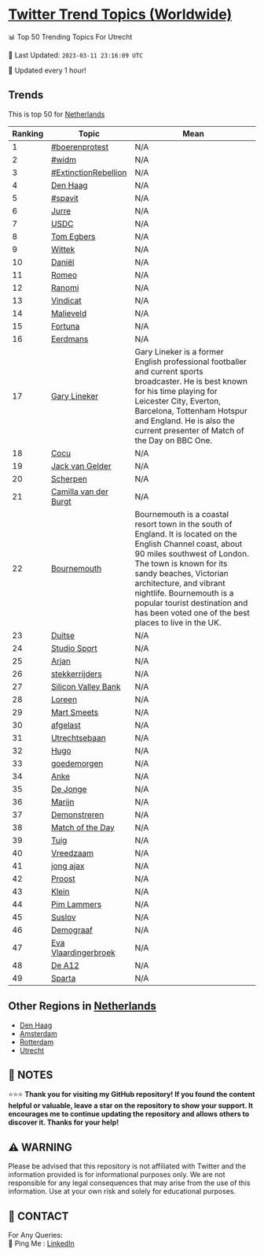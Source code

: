 [Twitter Trend Topics (Worldwide)](https://github.com/ErcinDedeoglu/Twitter-Trend-Topics)
==========


📊 Top 50 Trending Topics For Utrecht

📆 Last Updated: `2023-03-11 23:16:09 UTC`

🔧 Updated every 1 hour!


## Trends

This is top 50 for [Netherlands](</Netherlands>)

| Ranking | Topic | Mean |
| ------- | ------------ | ------------ |
| 1 | [#boerenprotest](http://twitter.com/search?q=%23boerenprotest) | N/A |
| 2 | [#widm](http://twitter.com/search?q=%23widm) | N/A |
| 3 | [#ExtinctionRebellion](http://twitter.com/search?q=%23ExtinctionRebellion) | N/A |
| 4 | [Den Haag](http://twitter.com/search?q=Den+Haag) | N/A |
| 5 | [#spavit](http://twitter.com/search?q=%23spavit) | N/A |
| 6 | [Jurre](http://twitter.com/search?q=Jurre) | N/A |
| 7 | [USDC](http://twitter.com/search?q=USDC) | N/A |
| 8 | [Tom Egbers](http://twitter.com/search?q=Tom+Egbers) | N/A |
| 9 | [Wittek](http://twitter.com/search?q=Wittek) | N/A |
| 10 | [Daniël](http://twitter.com/search?q=Dani%c3%abl) | N/A |
| 11 | [Romeo](http://twitter.com/search?q=Romeo) | N/A |
| 12 | [Ranomi](http://twitter.com/search?q=Ranomi) | N/A |
| 13 | [Vindicat](http://twitter.com/search?q=Vindicat) | N/A |
| 14 | [Malieveld](http://twitter.com/search?q=Malieveld) | N/A |
| 15 | [Fortuna](http://twitter.com/search?q=Fortuna) | N/A |
| 16 | [Eerdmans](http://twitter.com/search?q=Eerdmans) | N/A |
| 17 | [Gary Lineker](http://twitter.com/search?q=Gary+Lineker) | Gary Lineker is a former English professional footballer and current sports broadcaster. He is best known for his time playing for Leicester City, Everton, Barcelona, Tottenham Hotspur and England. He is also the current presenter of Match of the Day on BBC One. |
| 18 | [Cocu](http://twitter.com/search?q=Cocu) | N/A |
| 19 | [Jack van Gelder](http://twitter.com/search?q=Jack+van+Gelder) | N/A |
| 20 | [Scherpen](http://twitter.com/search?q=Scherpen) | N/A |
| 21 | [Camilla van der Burgt](http://twitter.com/search?q=Camilla+van+der+Burgt) | N/A |
| 22 | [Bournemouth](http://twitter.com/search?q=Bournemouth) | Bournemouth is a coastal resort town in the south of England. It is located on the English Channel coast, about 90 miles southwest of London. The town is known for its sandy beaches, Victorian architecture, and vibrant nightlife. Bournemouth is a popular tourist destination and has been voted one of the best places to live in the UK. |
| 23 | [Duitse](http://twitter.com/search?q=Duitse) | N/A |
| 24 | [Studio Sport](http://twitter.com/search?q=Studio+Sport) | N/A |
| 25 | [Arjan](http://twitter.com/search?q=Arjan) | N/A |
| 26 | [stekkerrijders](http://twitter.com/search?q=stekkerrijders) | N/A |
| 27 | [Silicon Valley Bank](http://twitter.com/search?q=Silicon+Valley+Bank) | N/A |
| 28 | [Loreen](http://twitter.com/search?q=Loreen) | N/A |
| 29 | [Mart Smeets](http://twitter.com/search?q=Mart+Smeets) | N/A |
| 30 | [afgelast](http://twitter.com/search?q=afgelast) | N/A |
| 31 | [Utrechtsebaan](http://twitter.com/search?q=Utrechtsebaan) | N/A |
| 32 | [Hugo](http://twitter.com/search?q=Hugo) | N/A |
| 33 | [goedemorgen](http://twitter.com/search?q=goedemorgen) | N/A |
| 34 | [Anke](http://twitter.com/search?q=Anke) | N/A |
| 35 | [De Jonge](http://twitter.com/search?q=De+Jonge) | N/A |
| 36 | [Marijn](http://twitter.com/search?q=Marijn) | N/A |
| 37 | [Demonstreren](http://twitter.com/search?q=Demonstreren) | N/A |
| 38 | [Match of the Day](http://twitter.com/search?q=Match+of+the+Day) | N/A |
| 39 | [Tuig](http://twitter.com/search?q=Tuig) | N/A |
| 40 | [Vreedzaam](http://twitter.com/search?q=Vreedzaam) | N/A |
| 41 | [jong ajax](http://twitter.com/search?q=jong+ajax) | N/A |
| 42 | [Proost](http://twitter.com/search?q=Proost) | N/A |
| 43 | [Klein](http://twitter.com/search?q=Klein) | N/A |
| 44 | [Pim Lammers](http://twitter.com/search?q=Pim+Lammers) | N/A |
| 45 | [Suslov](http://twitter.com/search?q=Suslov) | N/A |
| 46 | [Demograaf](http://twitter.com/search?q=Demograaf) | N/A |
| 47 | [Eva Vlaardingerbroek](http://twitter.com/search?q=Eva+Vlaardingerbroek) | N/A |
| 48 | [De A12](http://twitter.com/search?q=De+A12) | N/A |
| 49 | [Sparta](http://twitter.com/search?q=Sparta) | N/A |



## Other Regions in [Netherlands](</Netherlands>)

* [Den Haag](</Netherlands/Den Haag.md>)
* [Amsterdam](</Netherlands/Amsterdam.md>)
* [Rotterdam](</Netherlands/Rotterdam.md>)
* [Utrecht](</Netherlands/Utrecht.md>)



## 📝 NOTES

⭐⭐⭐ **Thank you for visiting my GitHub repository! If you found the content helpful or valuable, leave a star on the repository to show your support. It encourages me to continue updating the repository and allows others to discover it. Thanks for your help!**


## ⚠️ WARNING

Please be advised that this repository is not affiliated with Twitter and the information provided is for informational purposes only. We are not responsible for any legal consequences that may arise from the use of this information. Use at your own risk and solely for educational purposes.


## 📨 CONTACT

 For Any Queries:  
            🏓 Ping Me : [LinkedIn](https://www.linkedin.com/in/ercindedeoglu/)
